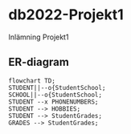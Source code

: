 # db2022-Projekt1
Inlämning Projekt1

## ER-diagram
```mermaid
flowchart TD;
STUDENT||--o{StudentSchool;
SCHOOL||--o{StudentSchool;
STUDENT --x PHONENUMBERS;
STUDENT --> HOBBIES;
STUDENT --> StudentGrades;
GRADES --> StudentGrades;
```
